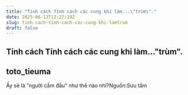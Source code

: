 ```yaml
---
title: "Tính cách Tính cách các cung khi làm...\"trùm\"."
date: 2025-06-12T12:27:19Z
slug: tinh-cach-tinh-cach-cac-cung-khi-lamtrum
draft: false
---
```


## Tính cách Tính cách các cung khi làm..."trùm".

## toto_tieuma

Ấy sẽ là "người cầm đầu" như thế nào nhỉ?​​Nguồn:Sưu tầm​